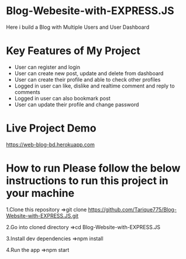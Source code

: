 # Blog-Webesite-with-EXPRESS.JS
Here i build a Blog with Multiple Users and User Dashboard

# Key Features of My Project
* User can register and login
* User can create new post, update and delete from dashboard
* User can create their profile and able to check other profiles
* Logged in user can like, dislike and realtime comment and reply to comments
* Logged in user can also bookmark post
* User can update their profile and change password

# Live Project Demo
https://web-blog-bd.herokuapp.com

# How to run Please follow the below instructions to run this project in your machine

1.Clone this repository =>git clone https://github.com/Tarique775/Blog-Website-with-EXPRESS.JS.git

2.Go into cloned directory =>cd Blog-Website-with-EXPRESS.JS

3.Install dev dependencies =>npm install

4.Run the app =>npm start
